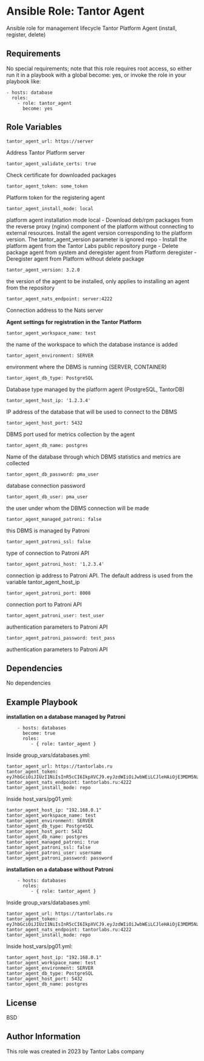 Ansible Role: Tantor Agent
=========

Ansible role for management lifecycle Tantor Platform Agent (install, register, delete)

Requirements
------------

No special requirements; note that this role requires root access, so either run it in a playbook with a global become: yes, or invoke the role in your playbook like:

```
- hosts: database
  roles:
    - role: tantor_agent
      become: yes
```

Role Variables
--------------
```
tantor_agent_url: https://server
```
Address Tantor Platform server

```
tantor_agent_validate_certs: true
```
Check certificate for downloaded packages

```
tantor_agent_token: some_token
```
Platform token for the registering agent

```
tantor_agent_install_mode: local
```
platform agent installation mode
local - Download deb/rpm packages from the reverse proxy (nginx) component of the platform without connecting to external resources. 
Install the agent version corresponding to the platform version. 
The tantor_agent_version parameter is ignored
repo - Install the platform agent from the Tantor Labs public repository
purge - Delete package agent from system and deregister agent from Platform
deregister - Deregister agent from Platform without delete package


```
tantor_agent_version: 3.2.0
```
the version of the agent to be installed, only applies to installing an agent from the repository

```
tantor_agent_nats_endpoint: server:4222
```
Connection address to the Nats server

**Agent settings for registration in the Tantor Platform**
```
tantor_agent_workspace_name: test
```
the name of the workspace to which the database instance is added
```
tantor_agent_environment: SERVER
```
environment where the DBMS is running (SERVER, CONTAINER)
```
tantor_agent_db_type: PostgreSQL
```
Database type managed by the platform agent (PostgreSQL, TantorDB)

```
tantor_agent_host_ip: '1.2.3.4'
```
IP address of the database that will be used to connect to the DBMS

```
tantor_agent_host_port: 5432
```
DBMS port used for metrics collection by the agent

```
tantor_agent_db_name: postgres
```
Name of the database through which DBMS statistics and metrics are collected

```
tantor_agent_db_password: pma_user
```
database connection password

```
tantor_agent_db_user: pma_user
```
the user under whom the DBMS connection will be made

```
tantor_agent_managed_patroni: false
```
this DBMS is managed by Patroni
```
tantor_agent_patroni_ssl: false
```
type of connection to Patroni API

```
tantor_agent_patroni_host: '1.2.3.4'
```
connection ip address to Patroni API. The default address is used from the variable tantor_agent_host_ip
```
tantor_agent_patroni_port: 8008

```
connection port to Patroni API

```
tantor_agent_patroni_user: test_user
```
authentication parameters to Patroni API

```
tantor_agent_patroni_password: test_pass
```
authentication parameters to Patroni API



Dependencies
------------

No dependencies

Example Playbook
----------------

**installation on a database managed by Patroni**

```
    - hosts: databases
      become: true
      roles:
         - { role: tantor_agent }
```
Inside group_vars/databases.yml:
```
tantor_agent_url: https://tantorlabs.ru
tantor_agent_token: eyJhbGciOiJIUzI1NiIsInR5cCI6IkpXVCJ9.eyJzdWIiOiJwbWEiLCJleHAiOjE3MDM5NzAwMDAsImlhdCI6MTY5NTk5NTM5Niwic2NvcGUiOiJJTlNUQUxMIn0.BM0kXMJ1BEH4w7huyXqwgIeCPcWSAlmilhsMKpvyMMM
tantor_agent_nats_endpoint: tantorlabs.ru:4222
tantor_agent_install_mode: repo
```
Inside host_vars/pg01.yml:
```
tantor_agent_host_ip: "192.168.0.1"
tantor_agent_workspace_name: test
tantor_agent_environment: SERVER
tantor_agent_db_type: PostgreSQL
tantor_agent_host_port: 5432
tantor_agent_db_name: postgres
tantor_agent_managed_patroni: true
tantor_agent_patroni_ssl: false
tantor_agent_patroni_user: username
tantor_agent_patroni_password: password
```

**installation on a database without Patroni**

```
    - hosts: databases
      roles:
         - { role: tantor_agent }
```
Inside group_vars/databases.yml:

```
tantor_agent_url: https://tantorlabs.ru
tantor_agent_token: eyJhbGciOiJIUzI1NiIsInR5cCI6IkpXVCJ9.eyJzdWIiOiJwbWEiLCJleHAiOjE3MDM5NzAwMDAsImlhdCI6MTY5NTk5NTM5Niwic2NvcGUiOiJJTlNUQUxMIn0.BM0kXMJ1BEH4w7huyXqwgIeCPcWSAlmilhsMKpvyMMM
tantor_agent_nats_endpoint: tantorlabs.ru:4222
tantor_agent_install_mode: repo
```
Inside host_vars/pg01.yml:
```
tantor_agent_host_ip: "192.168.0.1"
tantor_agent_workspace_name: test
tantor_agent_environment: SERVER
tantor_agent_db_type: PostgreSQL
tantor_agent_host_port: 5432
tantor_agent_db_name: postgres
```

License
-------

BSD

Author Information
------------------

This role was created in 2023 by Tantor Labs company
